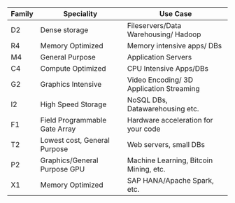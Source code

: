 |  Family  | Speciality  |  Use Case |
|---|---|---|
| D2 | Dense storage | Fileservers/Data Warehousing/ Hadoop
| R4 | Memory Optimized | Memory intensive apps/ DBs |
| M4 | General Purpose | Application Servers |
| C4 | Compute Optimized | CPU Intensive Apps/DBs | 
| G2 | Graphics Intensive | Video Encoding/ 3D Application Streaming | 
| I2 | High Speed Storage | NoSQL DBs, Datawarehousing etc. |
| F1 | Field Programmable Gate Array | Hardware acceleration for your code |
| T2 | Lowest cost, General Purpose | Web servers, small DBs | 
| P2 | Graphics/General Purpose GPU | Machine Learning, Bitcoin Mining, etc. |
| X1 | Memory Optimized | SAP HANA/Apache Spark, etc.|
